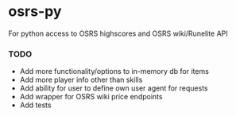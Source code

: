 # osrs-py

For python access to OSRS highscores and OSRS wiki/Runelite API

### TODO
* Add more functionality/options to in-memory db for items
* Add more player info other than skills
* Add ability for user to define own user agent for requests
* Add wrapper for OSRS wiki price endpoints
* Add tests
